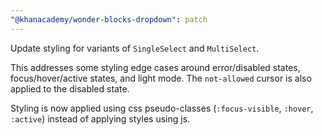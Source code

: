 ```yaml
---
"@khanacademy/wonder-blocks-dropdown": patch
---
```


Update styling for variants of `SingleSelect` and `MultiSelect`.

This addresses some styling edge cases around error/disabled states, focus/hover/active states, and light mode. The `not-allowed` cursor is also applied to the disabled state.

Styling is now applied using css pseudo-classes (`:focus-visible`, `:hover`, `:active`) instead of applying styles using js.
